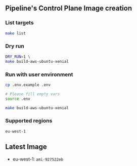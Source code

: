 ## Pipeline's Control Plane Image creation

### List targets
```bash
make list
```

### Dry run
```bash
DRY_RUN=1 \
make build-aws-ubuntu-xenial
```

### Run with user environment
```bash
cp .env.example .env

# Please fill empty vars
source .env

make build-aws-ubuntu-xenial
```

### Supported regions

```
eu-west-1
```

## Latest Image

* eu-west-1:  `ami-927522eb`
